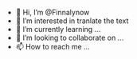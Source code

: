 - 👋 Hi, I’m @Finnalynow
- 👀 I’m interested in tranlate the text
- 🌱 I’m currently learning ...
- 💞️ I’m looking to collaborate on ...
- 📫 How to reach me ...

<!---
Finnalynow/Finnalynow is a ✨ special ✨ repository because its `README.md` (this file) appears on your GitHub profile.
You can click the Preview link to take a look at your changes.
--->
